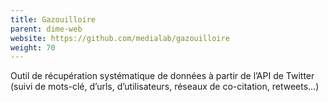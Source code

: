 ```yaml
---
title: Gazouilloire
parent: dime-web
website: https://github.com/medialab/gazouilloire
weight: 70
---
```


Outil de récupération systématique de données à partir de l’API de Twitter (suivi de mots-clé, d’urls, d’utilisateurs, réseaux de co-citation, retweets…)
